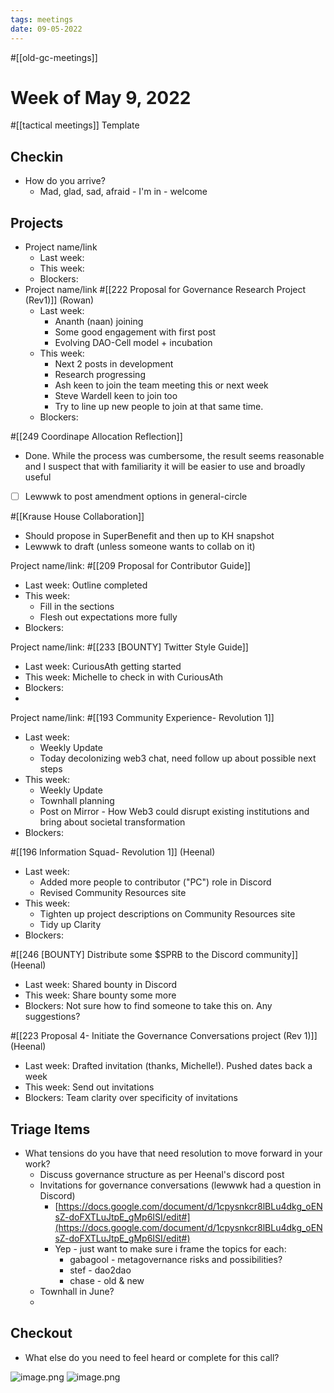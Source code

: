 ```yaml
---
tags: meetings
date: 09-05-2022
---
```

#[[old-gc-meetings]] 
# Week of May 9, 2022
#[[tactical meetings]] Template

## Checkin
- How do you arrive?
	- Mad, glad, sad, afraid - I'm in - welcome

## Projects
- Project name/link
	- Last week:
	- This week:
	- Blockers:
- Project name/link #[[222 Proposal for Governance Research Project (Rev1)]] (Rowan)
	- Last week: 
		- Ananth (naan) joining
		- Some good engagement with first post
		- Evolving DAO-Cell model + incubation
	- This week:
		- Next 2 posts in development 
		- Research progressing
		- Ash keen to join the team meeting this or next week
		- Steve Wardell keen to join too 
		- Try to line up new people to join at that same time. 
	- Blockers:


#[[249 Coordinape Allocation Reflection]] 
- Done. While the process was cumbersome, the result seems reasonable and I suspect that with familiarity it will be easier to use and broadly useful
- [ ] Lewwwk to post amendment options in general-circle

#[[Krause House Collaboration]] 
- Should propose in SuperBenefit and then up to KH snapshot
- Lewwwk to draft (unless someone wants to collab on it)

Project name/link: #[[209 Proposal for Contributor Guide]] 
- Last week: Outline completed 
- This week: 
	- Fill in the sections 
	- Flesh out expectations more fully
- Blockers: 


Project name/link: #[[233 [BOUNTY] Twitter Style Guide]] 
- Last week: CuriousAth getting started
- This week: Michelle to check in with CuriousAth
- Blockers: 
- 

Project name/link: #[[193 Community Experience- Revolution 1]] 
- Last week: 
	- Weekly Update
	- Today decolonizing web3 chat, need follow up about possible next steps
- This week: 
	- Weekly Update
	- Townhall planning
	- Post on Mirror - How Web3 could disrupt existing institutions and bring about societal transformation
- Blockers:

#[[196 Information Squad- Revolution 1]]  (Heenal)
- Last week:
	- Added more  people to contributor ("PC") role in Discord
	- Revised Community Resources site
- This week:
	- Tighten up project descriptions on Community Resources site
	- Tidy up Clarity
- Blockers: 

#[[246 [BOUNTY] Distribute some $SPRB to the Discord community]] (Heenal)
- Last week: Shared bounty in Discord
- This week: Share bounty some more
- Blockers: Not sure how to find someone to take this on. Any suggestions?

#[[223 Proposal 4- Initiate the Governance Conversations project (Rev 1)]] (Heenal)
- Last week: Drafted invitation (thanks, Michelle!). Pushed dates back a week
- This week: Send out invitations
- Blockers: Team clarity over specificity of invitations


## Triage Items
- What tensions do you have that need resolution to move forward in your work?
	- Discuss governance structure as per Heenal's discord post
	- Invitations for governance conversations (lewwwk had a question in Discord)
		- [https://docs.google.com/document/d/1cpysnkcr8lBLu4dkg_oENsZ-doFXTLuJtpE_gMp6ISI/edit#](https://docs.google.com/document/d/1cpysnkcr8lBLu4dkg_oENsZ-doFXTLuJtpE_gMp6ISI/edit#) 
		- Yep - just want to make sure i frame the topics for each:
			- gabagool - metagovernance risks and possibilities?
			- stef - dao2dao
			- chase - old & new
	- Townhall in June?
	- 



## Checkout
- What else do you need to feel heard or complete for this call?



![image.png](197991f1-67bb-4bf9-8cf0-0c4e02d41562.png)
![image.png](a92467e8-8125-486a-9fe8-8d96fa3cc814.png)